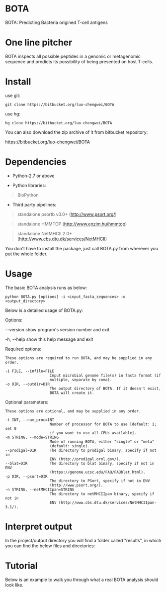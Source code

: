 BOTA
===========

BOTA: Predicting Bacteria origined T-cell antigens

One line pitcher
===========
BOTA inspects all possible peptides in a genomic or metagenomic sequence and predicts its possibility of being presented on host T-cells.

Install
===========
use git:

    git clone https://bitbucket.org/luo-chengwei/BOTA

use hg:

    hg clone https://bitbucket.org/luo-chengwei/BOTA

You can also download the zip archive of it from bitbucket repository: 

https://bitbucket.org/luo-chengwei/BOTA

Dependencies
============

* Python-2.7 or above

+ Python libraries:

>BioPython

+ Third party pipelines: 

>standalone psortb v3.0+ (http://www.psort.org/)

>standalone HMMTOP (http://www.enzim.hu/hmmtop)

>standalone NetMHCII 2.0+ (http://www.cbs.dtu.dk/services/NetMHCII)

You don't have to install the package, just call BOTA.py from wherever you put the whole folder. 

Usage
===========

The basic BOTA analysis runs as below:

    python BOTA.py [options] -i <input_fasta_sequences> -o <output_directory>
    
Below is a detailed usage of BOTA.py:

  Options:

  --version             show program's version number and exit

  -h, --help            show this help message and exit

  Required options:

    These options are required to run BOTA, and may be supplied in any
    order.

    -i FILE, --infile=FILE
                        Input microbial genome file(s) in fasta format (if
                        multiple, separate by coma).
    -o DIR, --outdir=DIR
                        The output directory of BOTA. If it doesn't exist,
                        BOTA will create it.

  Optional parameters:

    These options are optional, and may be supplied in any order.

    -t INT, --num_proc=INT
                        Number of processor for BOTA to use [default: 1; set 0
                        if you want to use all CPUs available].
    -m STRING, --mode=STRING
                        Mode of running BOTA, either "single" or "meta"
                        (default: single).
    --prodigal=DIR      The directory to prodigal binary, specify if not in
                        ENV (http://prodigal.ornl.gov/).
    --blat=DIR          The directory to blat binary, specify if not in ENV
                        (https://genome.ucsc.edu/FAQ/FAQblat.html).
    -p DIR, --psort=DIR
                        The directory to PSort, specify if not in ENV
                        (http://www.psort.org/).
    -n STRING, --netMHCIIpan=STRING
                        The directory to netMHCIIpan binary, specify if not in
                        ENV (http://www.cbs.dtu.dk/services/NetMHCIIpan-3.1/).
                        
Interpret output
===========

In the project/output directory you will find a folder called "results", in which you can find the below files and directories:

Tutorial
=====================

Below is an example to walk you through what a real BOTA analysis should look like.

